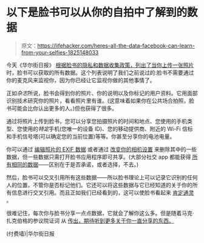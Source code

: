 # 以下是脸书可以从你的自拍中了解到的数据

> 原文：<https://lifehacker.com/heres-all-the-data-facebook-can-learn-from-your-selfies-1825148033>

今天《华尔街日报》 [根据脸书的隐私和数据收集政策，列出了当你上传一张照片](http://www.wsj.com/graphics/how-pizza-night-can-cost-more-in-data-than-dollars/) 时，脸书可以获取的所有数据。这个列表说明了我们之前说过的:脸书不需要通过你的麦克风来监视你，因为你已经让它监视你做的其他事情了。



正如*杂志*所说，脸书会得到你的照片、你的说明以及你标记的用户资料。它用面部识别技术研究你的照片，看看照片里有谁。(这意味着如果你在公共场合拍照，脸书可能会比你认出更多的人。)但也获得了很多。

通过将照片上传到脸书，您可以分享您拍摄照片的时间和地点、您使用的手机类型、您使用的*特定*手机(您唯一的设备 ID)、您的移动提供商、附近的 Wi-Fi 信标和手机信号塔(可以确定您的当前位置)等等。你甚至分享你的电池电量。

你可以通过 [编辑照片的 EXIF 数据](https://lifehacker.com/how-can-i-remove-personal-info-like-location-from-pho-5756373) 或者通过 [改变你的相机设置](https://www.howtogeek.com/203592/what-is-exif-data-and-how-to-remove-it/) 来删除其中的一些数据，但一些数据只需打开脸书应用程序即可共享。(大部分社交 app 都能获得 [所有相同的数据](https://lifehacker.com/how-apps-use-your-photos-to-track-your-location-1819802266)——区别在于是否承诺，或者选择，不去。)

然后，脸书可以交叉引用所有这些数据——所以脸书理论上可以记录它识别的任何人的位置，不管你是否标记他们。它还可以将这些数据与它已经知道的关于你的所有信息进行交叉引用。而且正如我们已经看到的，这可以使脸书看起来 [肯定通灵](https://lifehacker.com/facebook-isn-t-recording-your-conversations-but-it-may-1820193946) 。

很难记住，每次你与脸书分享一点点数据，它就会了解你这么多。但是随着马克·扎克伯格的参议院证词 从 [传出，期待听到更多关于你一直分享的东西。](https://gizmodo.com/how-to-watch-mark-zuckerbergs-senate-testimony-live-on-1825110195)

(付费墙)|华尔街日报